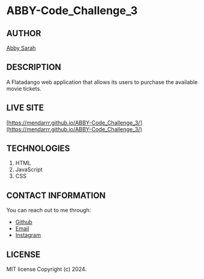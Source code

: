 # ABBY-Code_Challenge_3

## AUTHOR
[Abby Sarah](https://github.com/mendarr)

## DESCRIPTION
A Flatadango web application that allows its users to purchase the available movie tickets.

## LIVE SITE
[https://mendarrr.github.io/ABBY-Code_Challenge_3/](https://mendarrr.github.io/ABBY-Code_Challenge_3/)

## TECHNOLOGIES
1. HTML
2. JavaScript
3. CSS

## CONTACT INFORMATION
You can reach out to me through:
- [Github](https://github.com/mendarr)
- [Email](https://mail.google.com/mail)
- [Instagram](https://www.instagram.com/men.darr)

## LICENSE
MIT license
Copyright (c) 2024.


